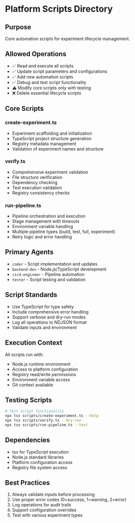 # Platform Scripts Directory

## Purpose
Core automation scripts for experiment lifecycle management.

## Allowed Operations
- ✅ Read and execute all scripts
- ✅ Update script parameters and configurations
- ✅ Add new automation scripts
- ✅ Debug and test script functionality
- ⚠️ Modify core scripts only with testing
- ❌ Delete essential lifecycle scripts

## Core Scripts

### create-experiment.ts
- Experiment scaffolding and initialization
- TypeScript project structure generation
- Registry metadata management
- Validation of experiment names and structure

### verify.ts
- Comprehensive experiment validation
- File structure verification
- Dependency checking
- Test execution validation
- Registry consistency checks

### run-pipeline.ts
- Pipeline orchestration and execution
- Stage management with timeouts
- Environment variable handling
- Multiple pipeline types (build, test, full, experiment)
- Retry logic and error handling

## Primary Agents
- `coder` - Script implementation and updates
- `backend-dev` - Node.js/TypeScript development
- `cicd-engineer` - Pipeline automation
- `tester` - Script testing and validation

## Script Standards
- Use TypeScript for type safety
- Include comprehensive error handling
- Support verbose and dry-run modes
- Log all operations to NDJSON format
- Validate inputs and environment

## Execution Context
All scripts run with:
- Node.js runtime environment
- Access to platform configuration
- Registry read/write permissions
- Environment variable access
- Git context available

## Testing Scripts
```bash
# Test script functionality
npx tsx scripts/create-experiment.ts --help
npx tsx scripts/verify.ts --dry-run
npx tsx scripts/run-pipeline.ts --test
```

## Dependencies
- tsx for TypeScript execution
- Node.js standard libraries
- Platform configuration access
- Registry file system access

## Best Practices
1. Always validate inputs before processing
2. Use proper error codes (0=success, 1=warning, 2=error)
3. Log operations for audit trails
4. Support configuration overrides
5. Test with various experiment types

